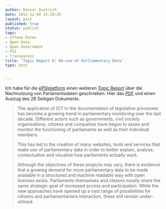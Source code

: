 ```yaml
---
author: Daniel Dietrich
date: 2011-12-09 15:29:25
layout: post
published: true
status: publish
tags:
- offene Daten
- Open Data
- Open Government
- PSI
- Transparenz
title: 'Topic Report 8: Re-use of Parliamentary Data'
type: post


---
```


Ich habe für die [ePSIplatform](http://epsiplatform.eu/) einen weiteren [Topic Report](http://epsiplatform.eu/topicreports) über die Nachnutzung von Parlamentsdaten geschrieben. Hier das [PDF](http://epsiplatform.eu/sites/default/files/Topic%20Report%20re-use%20of%20Parliamentary%20Data.pdf) und einen Auszug des 28 Seitigen Dokuments.

> The application of ICT to the documentation of legislative processes has become a growing trend in parliamentary monitoring over the last decade. Different actors such as governments, civil society organisations, citizens and companies have begun to asses and monitor the functioning of parliaments as well as their individual members.
> 
> This has led to the creation of many websites, tools and services that make use of parliamentary data in order to better explain, analyse, contextualise and visualise how parliaments actually work.
> 
> Although the objectives of these projects may vary, there is evidence that a growing demand for more parliamentary data to be made available in a structured and machine readable way with open licenses exists. Parliaments themselves and citizens mostly share the same strategic goal of increased access and participation. While the new approaches have opened up a vast range of possibilities for citizens and parliamentarians interaction, these still remain under-utilised.